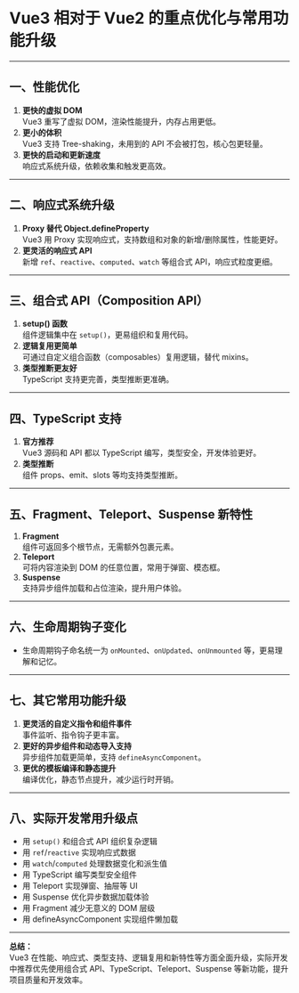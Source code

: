 # Vue3 相对于 Vue2 的重点优化与常用功能升级

---

## 一、性能优化

1. **更快的虚拟 DOM**  
   Vue3 重写了虚拟 DOM，渲染性能提升，内存占用更低。
2. **更小的体积**  
   Vue3 支持 Tree-shaking，未用到的 API 不会被打包，核心包更轻量。
3. **更快的启动和更新速度**  
   响应式系统升级，依赖收集和触发更高效。

---

## 二、响应式系统升级

1. **Proxy 替代 Object.defineProperty**  
   Vue3 用 Proxy 实现响应式，支持数组和对象的新增/删除属性，性能更好。
2. **更灵活的响应式 API**  
   新增 `ref`、`reactive`、`computed`、`watch` 等组合式 API，响应式粒度更细。

---

## 三、组合式 API（Composition API）

1. **setup() 函数**  
   组件逻辑集中在 `setup()`，更易组织和复用代码。
2. **逻辑复用更简单**  
   可通过自定义组合函数（composables）复用逻辑，替代 mixins。
3. **类型推断更友好**  
   TypeScript 支持更完善，类型推断更准确。

---

## 四、TypeScript 支持

1. **官方推荐**  
   Vue3 源码和 API 都以 TypeScript 编写，类型安全，开发体验更好。
2. **类型推断**  
   组件 props、emit、slots 等均支持类型推断。

---

## 五、Fragment、Teleport、Suspense 新特性

1. **Fragment**  
   组件可返回多个根节点，无需额外包裹元素。
2. **Teleport**  
   可将内容渲染到 DOM 的任意位置，常用于弹窗、模态框。
3. **Suspense**  
   支持异步组件加载和占位渲染，提升用户体验。

---

## 六、生命周期钩子变化

- 生命周期钩子命名统一为 `onMounted`、`onUpdated`、`onUnmounted` 等，更易理解和记忆。

---

## 七、其它常用功能升级

1. **更灵活的自定义指令和组件事件**  
   事件监听、指令钩子更丰富。
2. **更好的异步组件和动态导入支持**  
   异步组件加载更简单，支持 `defineAsyncComponent`。
3. **更优的模板编译和静态提升**  
   编译优化，静态节点提升，减少运行时开销。

---

## 八、实际开发常用升级点

- 用 `setup()` 和组合式 API 组织复杂逻辑
- 用 `ref`/`reactive` 实现响应式数据
- 用 `watch`/`computed` 处理数据变化和派生值
- 用 TypeScript 编写类型安全组件
- 用 Teleport 实现弹窗、抽屉等 UI
- 用 Suspense 优化异步数据加载体验
- 用 Fragment 减少无意义的 DOM 层级
- 用 defineAsyncComponent 实现组件懒加载

---

**总结：**  
Vue3 在性能、响应式、类型支持、逻辑复用和新特性等方面全面升级，实际开发中推荐优先使用组合式 API、TypeScript、Teleport、Suspense 等新功能，提升项目质量和开发效率。